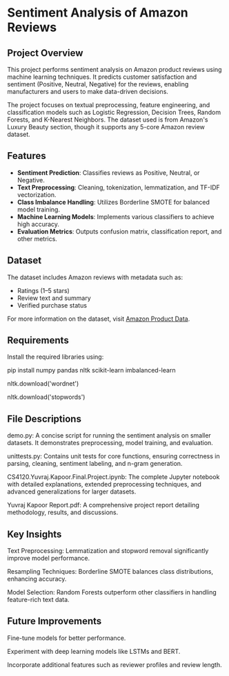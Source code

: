 # Sentiment Analysis of Amazon Reviews

## Project Overview
This project performs sentiment analysis on Amazon product reviews using machine learning techniques. It predicts customer satisfaction and sentiment (Positive, Neutral, Negative) for the reviews, enabling manufacturers and users to make data-driven decisions.

The project focuses on textual preprocessing, feature engineering, and classification models such as Logistic Regression, Decision Trees, Random Forests, and K-Nearest Neighbors. The dataset used is from Amazon's Luxury Beauty section, though it supports any 5-core Amazon review dataset.

## Features
- **Sentiment Prediction**: Classifies reviews as Positive, Neutral, or Negative.
- **Text Preprocessing**: Cleaning, tokenization, lemmatization, and TF-IDF vectorization.
- **Class Imbalance Handling**: Utilizes Borderline SMOTE for balanced model training.
- **Machine Learning Models**: Implements various classifiers to achieve high accuracy.
- **Evaluation Metrics**: Outputs confusion matrix, classification report, and other metrics.

## Dataset
The dataset includes Amazon reviews with metadata such as:
- Ratings (1–5 stars)
- Review text and summary
- Verified purchase status

For more information on the dataset, visit [Amazon Product Data](https://nijianmo.github.io/amazon/).

## Requirements
Install the required libraries using:

pip install numpy pandas nltk scikit-learn imbalanced-learn

nltk.download('wordnet')

nltk.download('stopwords')


## File Descriptions
demo.py: A concise script for running the sentiment analysis on smaller datasets. It demonstrates preprocessing, model training, and evaluation.

unittests.py: Contains unit tests for core functions, ensuring correctness in parsing, cleaning, sentiment labeling, and n-gram generation.

CS4120.Yuvraj.Kapoor.Final.Project.ipynb: The complete Jupyter notebook with detailed explanations, extended preprocessing techniques, and advanced generalizations for larger datasets.

Yuvraj Kapoor Report.pdf: A comprehensive project report detailing methodology, results, and discussions.

## Key Insights
Text Preprocessing: Lemmatization and stopword removal significantly improve model performance.

Resampling Techniques: Borderline SMOTE balances class distributions, enhancing accuracy.

Model Selection: Random Forests outperform other classifiers in handling feature-rich text data.

## Future Improvements
Fine-tune models for better performance.

Experiment with deep learning models like LSTMs and BERT.

Incorporate additional features such as reviewer profiles and review length.

